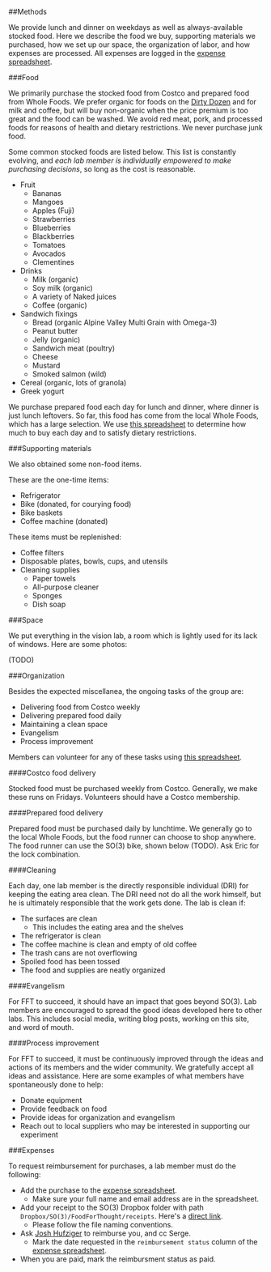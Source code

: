 ##Methods

We provide lunch and dinner on weekdays as well as always-available stocked food.
Here we describe the food we buy, supporting materials we purchased, how we set up our space, the organization of labor, and how expenses are processed.
All expenses are logged in the [expense spreadsheet](https://docs.google.com/spreadsheet/ccc?key=0Ahunb86VoFSEdEhyaEs2YjZTVTJZeHpENnE0VDJ4bWc#gid=0).

###Food

We primarily purchase the stocked food from Costco and prepared food from Whole Foods.
We prefer organic for foods on the [Dirty Dozen](http://www.ewg.org/foodnews/summary.php) and for milk and coffee, but will buy non-organic when the price premium is too great and the food can be washed.
We avoid red meat, pork, and processed foods for reasons of health and dietary restrictions.
We never purchase junk food.

Some common stocked foods are listed below.
This list is constantly evolving, and <em>each lab member is individually empowered to make purchasing decisions</em>, so long as the cost is reasonable.

* Fruit
  * Bananas
  * Mangoes
  * Apples (Fuji)
  * Strawberries
  * Blueberries
  * Blackberries
  * Tomatoes
  * Avocados
  * Clementines
* Drinks
  * Milk (organic)
  * Soy milk (organic)
  * A variety of Naked juices
  * Coffee (organic)
* Sandwich fixings
  * Bread (organic Alpine Valley Multi Grain with Omega-3)
  * Peanut butter
  * Jelly (organic)
  * Sandwich meat (poultry)
  * Cheese
  * Mustard
  * Smoked salmon (wild)
* Cereal (organic, lots of granola)
* Greek yogurt

We purchase prepared food each day for lunch and dinner, where dinner is just lunch leftovers.
So far, this food has come from the local Whole Foods, which has a large selection.
We use [this spreadsheet](https://docs.google.com/spreadsheet/ccc?key=0Ahunb86VoFSEdHlaTlZLWmdLZHh3LThMa2xRcG1jcEE&usp=sharing) to determine how much to buy each day and to satisfy dietary restrictions.

###Supporting materials

We also obtained some non-food items.

These are the one-time items:

* Refrigerator
* Bike (donated, for courying food)
* Bike baskets
* Coffee machine (donated)

These items must be replenished:

* Coffee filters
* Disposable plates, bowls, cups, and utensils
* Cleaning supplies
  * Paper towels
  * All-purpose cleaner
  * Sponges
  * Dish soap

###Space

We put everything in the vision lab, a room which is lightly used for its lack of windows.
Here are some photos:

(TODO)

###Organization

Besides the expected miscellanea, the ongoing tasks of the group are:

* Delivering food from Costco weekly
* Delivering prepared food daily
* Maintaining a clean space
* Evangelism
* Process improvement

Members can volunteer for any of these tasks using [this spreadsheet](https://docs.google.com/spreadsheet/ccc?key=0Ahunb86VoFSEdHJjb0ZJbExKeFBFaVViOXZOczdRSmc#gid=0).

####Costco food delivery

Stocked food must be purchased weekly from Costco.
Generally, we make these runs on Fridays.
Volunteers should have a Costco membership.

####Prepared food delivery

Prepared food must be purchased daily by lunchtime.
We generally go to the local Whole Foods, but the food runner can choose to shop anywhere.
The food runner can use the SO(3) bike, shown below (TODO).
Ask Eric for the lock combination.

####Cleaning

Each day, one lab member is the directly responsible individual (DRI) for keeping the eating area clean.
The DRI need not do all the work himself, but he is ultimately responsible that the work gets done.
The lab is clean if:

* The surfaces are clean
  * This includes the eating area and the shelves
* The refrigerator is clean
* The coffee machine is clean and empty of old coffee
* The trash cans are not overflowing
* Spoiled food has been tossed
* The food and supplies are neatly organized

####Evangelism

For FFT to succeed, it should have an impact that goes beyond SO(3).
Lab members are encouraged to spread the good ideas developed here to other labs.
This includes social media, writing blog posts, working on this site, and word of mouth.

####Process improvement

For FFT to succeed, it must be continuously improved through the ideas and actions of its members and the wider community.
We gratefully accept all ideas and assistance.
Here are some examples of what members have spontaneously done to help:

* Donate equipment
* Provide feedback on food
* Provide ideas for organization and evangelism
* Reach out to local suppliers who may be interested in supporting our experiment

###Expenses

To request reimbursement for purchases, a lab member must do the following:

* Add the purchase to the [expense spreadsheet](https://docs.google.com/spreadsheet/ccc?key=0Ahunb86VoFSEdEhyaEs2YjZTVTJZeHpENnE0VDJ4bWc#gid=0).
  * Make sure your full name and email address are in the spreadsheet.
* Add your receipt to the SO(3) Dropbox folder with path `Dropbox/SO(3)/FoodForThought/receipts`. Here's a [direct link](https://www.dropbox.com/sh/s1btw8o7pasm4o8/356_N6Q7W2).
  * Please follow the file naming conventions.
* Ask [Josh Hufziger](jhufziger@eng.ucsd.edu) to reimburse you, and cc Serge.
  * Mark the date requested in the `reimbursement status` column of the [expense spreadsheet](https://docs.google.com/spreadsheet/ccc?key=0Ahunb86VoFSEdEhyaEs2YjZTVTJZeHpENnE0VDJ4bWc#gid=0).
* When you are paid, mark the reimbursment status as paid. 